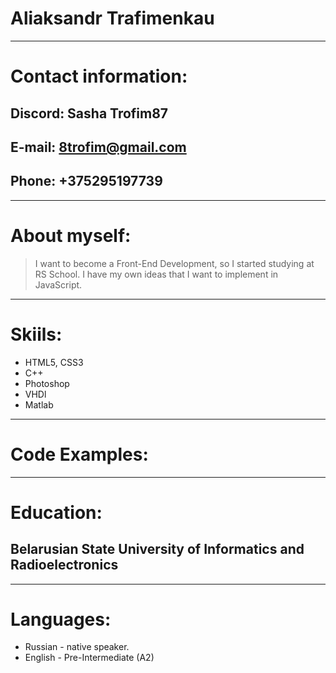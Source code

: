 # Aliaksandr Trafimenkau
***
# Contact information:

## Discord: Sasha Trofim87
## E-mail: 8trofim@gmail.com
## Phone: +375295197739
***
# About myself:

> I want to become a Front-End Development, so I started studying at RS School. I have my own ideas that I want to implement in JavaScript.

***
# Skiils:

* HTML5, CSS3
* C++
* Photoshop
* VHDl
* Matlab
***

# Code Examples:





***
# Education:

## Belarusian State University of Informatics and Radioelectronics
***

# Languages:

* Russian - native speaker.
* English - Pre-Intermediate (A2)